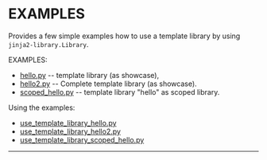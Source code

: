 # EXAMPLES

Provides a few simple examples how to use a template library
by using `jinja2-library.Library`.

EXAMPLES:

* [hello.py] -- template library (as showcase),
* [hello2.py] -- Complete template library (as showcase).
* [scoped_hello.py] -- template library "hello" as scoped library.

Using the examples:

* [use_template_library_hello.py]
* [use_template_library_hello2.py]
* [use_template_library_scoped_hello.py]

----

[hello.py]: hello.py
[hello2.py]: hello2.py
[scoped_hello.py]: scoped_hello.py
[use_template_library_hello.py]: use_template_library_hello.py
[use_template_library_hello2.py]: use_template_library_hello2.py
[use_template_library_scoped_hello.py]: use_template_library_scoped_hello.py
